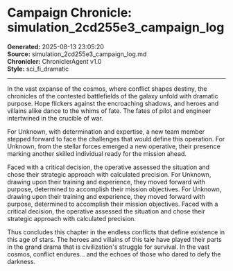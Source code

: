 # Campaign Chronicle: simulation_2cd255e3_campaign_log

**Generated:** 2025-08-13 23:05:20  
**Source:** simulation_2cd255e3_campaign_log.md  
**Chronicler:** ChroniclerAgent v1.0  
**Style:** sci_fi_dramatic  

---

In the vast expanse of the cosmos, where conflict shapes destiny, the chronicles of the contested battlefields of the galaxy unfold with dramatic purpose. Hope flickers against the encroaching shadows, and heroes and villains alike dance to the whims of fate. The fates of pilot and engineer intertwined in the crucible of war.

For Unknown, with determination and expertise, a new team member stepped forward to face the challenges that would define this operation. For Unknown, from the stellar forces emerged a new operative, their presence marking another skilled individual ready for the mission ahead. 

Faced with a critical decision, the operative assessed the situation and chose their strategic approach with calculated precision. For Unknown, drawing upon their training and experience, they moved forward with purpose, determined to accomplish their mission objectives. For Unknown, drawing upon their training and experience, they moved forward with purpose, determined to accomplish their mission objectives. Faced with a critical decision, the operative assessed the situation and chose their strategic approach with calculated precision.

Thus concludes this chapter in the endless conflicts that define existence in this age of stars. The heroes and villains of this tale have played their parts in the grand drama that is civilization's struggle for survival. In the vast cosmos, conflict endures... and the echoes of those who dared to defy the darkness.